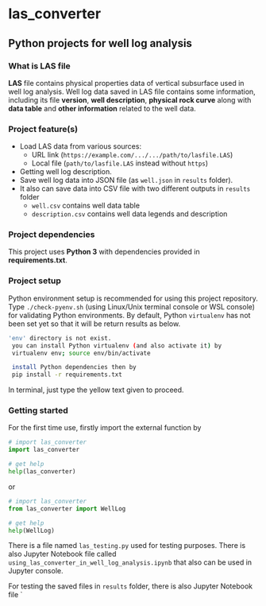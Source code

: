 # las_converter
## Python projects for well log analysis

### What is LAS file
**LAS** file contains physical properties data of vertical subsurface
used in well log analysis. Well log data saved in LAS file contains
some information, including its file **version**, **well description**,
**physical rock curve** along with **data table** and **other information** related to the well data.

### Project feature(s)
- Load LAS data from various sources:
    - URL link (`https://example.com/.../.../path/to/lasfile.LAS`)
    - Local file (`path/to/lasfile.LAS` instead without `https`)
- Getting well log description.
- Save well log data into JSON file (as `well.json` in `results` folder).
- It also can save data into CSV file with two different outputs in `results` folder
    - `well.csv` contains well data table
    - `description.csv` contains well data legends and description

### Project dependencies
This project uses **Python 3** with dependencies provided in **requirements.txt**. 

### Project setup
Python environment setup is recommended for using this project repository. Type `./check-pyenv.sh` (using Linux/Unix terminal console or WSL console) for validating Python environments. By default, Python `virtualenv` has not been set yet so that it will be return results as below.

```sh
'env' directory is not exist.
 you can install Python virtualenv (and also activate it) by
 virtualenv env; source env/bin/activate 

 install Python dependencies then by
 pip install -r requirements.txt
```

In terminal, just type the yellow text given to proceed.

### Getting started
For the first time use, firstly import the external function by
```py
# import las_converter
import las_converter

# get help
help(las_converter)
```

or

```py
# import las_converter
from las_converter import WellLog

# get help
help(WellLog)
```

There is a file named `las_testing.py` used for testing purposes. There is also Jupyter Notebook file called `using_las_converter_in_well_log_analysis.ipynb` that also can be used in Jupyter console.

For testing the saved files in `results` folder, there is also Jupyter Notebook file `


